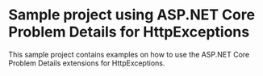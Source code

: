 # Sample project using ASP.NET Core Problem Details for HttpExceptions
This sample project contains examples on how to use the ASP.NET Core Problem Details extensions for HttpExceptions.
